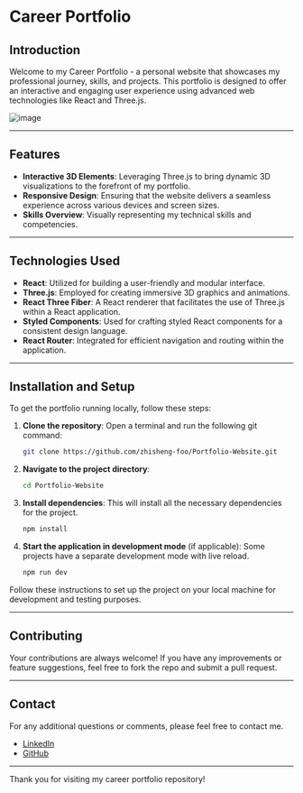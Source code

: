 # Career Portfolio

## Introduction

Welcome to my Career Portfolio - a personal website that showcases my professional journey, skills, and projects. This portfolio is designed to offer an interactive and engaging user experience using advanced web technologies like React and Three.js.

![image](https://github.com/zhisheng-foo/Portfolio-Website/assets/105271950/0698f0a0-0e6f-4068-bf16-3634a17a5f1f)

---

## Features

- **Interactive 3D Elements**: Leveraging Three.js to bring dynamic 3D visualizations to the forefront of my portfolio.
- **Responsive Design**: Ensuring that the website delivers a seamless experience across various devices and screen sizes.
- **Skills Overview**: Visually representing my technical skills and competencies.
  
---
## Technologies Used

- **React**: Utilized for building a user-friendly and modular interface.
- **Three.js**: Employed for creating immersive 3D graphics and animations.
- **React Three Fiber**: A React renderer that facilitates the use of Three.js within a React application.
- **Styled Components**: Used for crafting styled React components for a consistent design language.
- **React Router**: Integrated for efficient navigation and routing within the application.

---

## Installation and Setup

To get the portfolio running locally, follow these steps:

1. **Clone the repository**:
   Open a terminal and run the following git command:
   ```bash
   git clone https://github.com/zhisheng-foo/Portfolio-Website.git
   ```

2. **Navigate to the project directory**:
   ```bash
   cd Portfolio-Website
   ```

3. **Install dependencies**:
   This will install all the necessary dependencies for the project.
   ```bash
   npm install
   ```

4. **Start the application in development mode** (if applicable):
   Some projects have a separate development mode with live reload.
   ```bash
   npm run dev
   ```
  Follow these instructions to set up the project on your local machine for development and testing purposes.
  
---
## Contributing

Your contributions are always welcome! If you have any improvements or feature suggestions, feel free to fork the repo and submit a pull request.

---
## Contact

For any additional questions or comments, please feel free to contact me.

- [LinkedIn](https://www.linkedin.com/in/foo-zhi-sheng-b250b124a/)
- [GitHub](https://github.com/zhisheng-foo)

---

Thank you for visiting my career portfolio repository!






  




   
